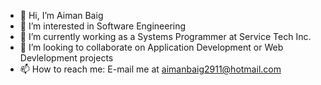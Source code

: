- 👋 Hi, I’m Aiman Baig
- 👀 I’m interested in Software Engineering
- 🌱 I’m currently working as a Systems Programmer at Service Tech Inc.
- 💞️ I’m looking to collaborate on Application Development or Web Devlelopment projects
- 📫 How to reach me: E-mail me at aimanbaig2911@hotmail.com

<!---
aimanbaig/aimanbaig is a ✨ special ✨ repository because its `README.md` (this file) appears on your GitHub profile.
You can click the Preview link to take a look at your changes.
--->

